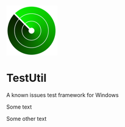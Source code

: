 ![TestUtil logo][_logo]

TestUtil
========

A known issues test framework for Windows



Some text

Some other text




[direct-ref-image]: https://my.site.com/image.jpg
[_logo]:images/testutil_small.png
